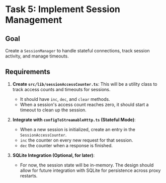 # Task 5: Implement Session Management

## Goal

Create a `SessionManager` to handle stateful connections, track session activity, and manage timeouts.

## Requirements

1.  **Create `src/lib/sessionAccessCounter.ts`**: This will be a utility class to track access counts and timeouts for sessions.
    - It should have `inc`, `dec`, and `clear` methods.
    - When a session's access count reaches zero, it should start a timeout to clean up the session.

2.  **Integrate with `configToStreamableHttp.ts` (Stateful Mode)**:
    - When a new session is initialized, create an entry in the `SessionAccessCounter`.
    - `inc` the counter on every new request for that session.
    - `dec` the counter when a response is finished.

3.  **SQLite Integration (Optional, for later)**:
    - For now, the session state will be in-memory. The design should allow for future integration with SQLite for persistence across proxy restarts.